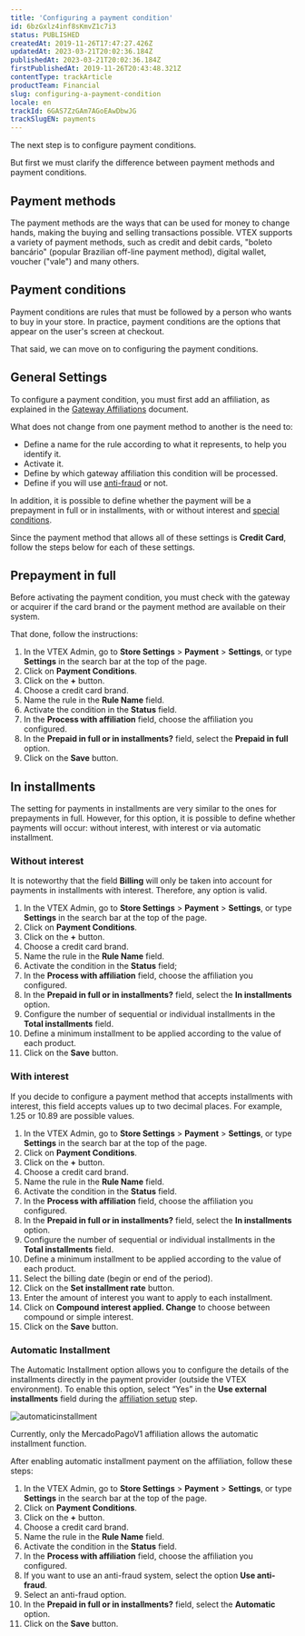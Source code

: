 ```yaml
---
title: 'Configuring a payment condition'
id: 6bzGxlz4inf8sKmvZ1c7i3
status: PUBLISHED
createdAt: 2019-11-26T17:47:27.426Z
updatedAt: 2023-03-21T20:02:36.184Z
publishedAt: 2023-03-21T20:02:36.184Z
firstPublishedAt: 2019-11-26T20:43:48.321Z
contentType: trackArticle
productTeam: Financial
slug: configuring-a-payment-condition
locale: en
trackId: 6GAS7ZzGAm7AGoEAwDbwJG
trackSlugEN: payments
---
```


The next step is to configure payment conditions.

But first we must clarify the difference between payment methods and payment conditions.

## Payment methods
The payment methods are the ways that can be used for money to change hands, making  the buying and selling transactions possible. VTEX supports a variety of payment methods, such as credit and debit cards, "boleto bancário" (popular Brazilian off-line payment method), digital wallet, voucher ("vale") and many others.

## Payment conditions
Payment conditions are rules that must be followed by a person who wants to buy in your store. In practice, payment conditions are the options that appear on the user's screen at checkout.

That said, we can move on to configuring the payment conditions.

## General Settings
To configure a payment condition, you must first add an affiliation, as explained in the [Gateway Affiliations](https://help.vtex.com/en/tutorial/registering-gateway-affiliations--tutorials_444) document.

What does not change from one payment method to another is the need to:
- Define a name for the rule according to what it represents, to help you identify it.
- Activate it.
- Define by which gateway affiliation this condition will be processed.
- Define if you will use [anti-fraud](https://help.vtex.com/en/tutorial/how-to-configure-the-anti-fraud--tutorials_446) or not.

In addition, it is possible to define whether the payment will be a prepayment in full or in installments, with or without interest and [special conditions](https://help.vtex.com/en/tutorial/condicoes-especiais--tutorials_456?locale=en "special conditions").

Since the payment method that allows all of these settings is **Credit Card**, follow the steps below for each of these settings.

## Prepayment in full

Before activating the payment condition, you must check with the gateway or acquirer if the card brand or the payment method are available on their system.

That done, follow the instructions:

1. In the VTEX Admin, go to **Store Settings** > **Payment** > **Settings**, or type **Settings** in the search bar at the top of the page.
2. Click on **Payment Conditions**.
3. Click on the **+** button.
4. Choose a credit card brand.
5. Name the rule in the **Rule Name** field.
6. Activate the condition in the **Status** field.
7. In the **Process with affiliation** field, choose the affiliation you configured.
8. In the **Prepaid in full or in installments?** field, select the **Prepaid in full** option.
9. Click on the **Save** button.

## In installments

The setting for payments in installments are very similar to the ones for prepayments in full. However, for this option, it is possible to define whether payments will occur: without interest, with interest or via automatic installment.

### Without interest

It is noteworthy that the field **Billing** will only be taken into account for payments in installments with interest. Therefore, any option is valid.

1. In the VTEX Admin, go to **Store Settings** > **Payment** > **Settings**, or type **Settings** in the search bar at the top of the page.
2. Click on **Payment Conditions**.
3. Click on the **+** button.
4. Choose a credit card brand.
5. Name the rule in the **Rule Name** field.
6. Activate the condition in the **Status** field;
7. In the **Process with affiliation** field, choose the affiliation you configured.
8. In the **Prepaid in full or in installments?** field, select the **In installments** option.
9. Configure the number of sequential or individual installments in the **Total installments** field.
10. Define a minimum installment to be applied according to the value of each product.
11. Click on the **Save** button.

### With interest 

If you decide to configure a payment method that accepts installments with interest, this field accepts values up to two decimal places. For example, 1.25 or 10.89 are possible values.

1. In the VTEX Admin, go to **Store Settings** > **Payment** > **Settings**, or type **Settings** in the search bar at the top of the page.
2. Click on **Payment Conditions**.
3. Click on the **+** button.
4. Choose a credit card brand.
5. Name the rule in the **Rule Name** field.
6. Activate the condition in the **Status** field.
7. In the **Process with affiliation** field, choose the affiliation you configured.
8. In the **Prepaid in full or in installments?** field, select the **In installments** option.
9. Configure the number of sequential or individual installments in the **Total installments** field.
10. Define a minimum installment to be applied according to the value of each product.
11. Select the billing date (begin or end of the period).
12. Click on the **Set installment rate** button.
13. Enter the amount of interest you want to apply to each installment.
14. Click on **Compound interest applied. Change** to choose between compound or simple interest.
15. Click on the **Save** button.

### Automatic Installment
The Automatic Installment option allows you to configure the details of the installments directly in the payment provider (outside the VTEX environment).
To enable this option, select “Yes” in the **Use external installments** field during the [affiliation setup](https://help.vtex.com/en/tutorial/afiliacoes-de-gateway--tutorials_444) step.

![automaticinstallment](//images.ctfassets.net/alneenqid6w5/3ErHSFlSGyUwbLzJWaUlXw/965203e926177f608618ed0048411de6/parcelamentoautomaticous.JPG)

<div class="alert alert-warning">
  Currently, only the MercadoPagoV1 affiliation allows the automatic installment function.
</div>

After enabling automatic installment payment on the affiliation, follow these steps:

1. In the VTEX Admin, go to **Store Settings** > **Payment** > **Settings**, or type **Settings** in the search bar at the top of the page.
2. Click on **Payment Conditions**.
3. Click on the **+** button.
4. Choose a credit card brand.
5. Name the rule in the **Rule Name** field.
6. Activate the condition in the **Status** field.
7. In the **Process with affiliation** field, choose the affiliation you configured.
8. If you want to use an anti-fraud system, select the option **Use anti-fraud**.
9. Select an anti-fraud option. 
10. In the **Prepaid in full or in installments?** field, select the **Automatic** option.
11. Click on the **Save** button.

